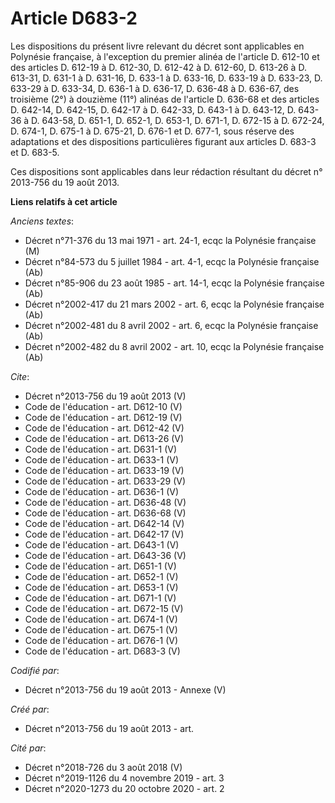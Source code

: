 # Article D683-2

Les dispositions du présent livre relevant du décret sont applicables en Polynésie française, à l'exception du premier alinéa
de l'article D. 612-10 et des articles D. 612-19 à D. 612-30, D. 612-42 à D. 612-60, D. 613-26 à D. 613-31, D. 631-1 à D.
631-16, D. 633-1 à D. 633-16, D. 633-19 à D. 633-23, D. 633-29 à D. 633-34, D. 636-1 à D. 636-17, D. 636-48 à D. 636-67, des
troisième (2°) à douzième (11°) alinéas de l'article D. 636-68 et des articles D. 642-14, D. 642-15, D. 642-17 à D. 642-33,
D. 643-1 à D. 643-12, D. 643-36 à D. 643-58, D. 651-1, D. 652-1, D. 653-1, D. 671-1, D. 672-15 à D. 672-24, D. 674-1, D.
675-1 à D. 675-21, D. 676-1 et D. 677-1, sous réserve des adaptations et des dispositions particulières figurant aux articles
D. 683-3 et D. 683-5. 

Ces dispositions sont applicables dans leur rédaction résultant du décret n° 2013-756 du 19 août 2013.

**Liens relatifs à cet article**

_Anciens textes_:

  - Décret n°71-376 du 13 mai 1971 - art. 24-1, ecqc la Polynésie française (M)
  - Décret n°84-573 du 5 juillet 1984 - art. 4-1, ecqc la Polynésie française (Ab)
  - Décret n°85-906 du 23 août 1985 - art. 14-1, ecqc la Polynésie française (Ab)
  - Décret n°2002-417 du 21 mars 2002 - art. 6, ecqc la Polynésie française (Ab)
  - Décret n°2002-481 du 8 avril 2002 - art. 6, ecqc la Polynésie française (Ab)
  - Décret n°2002-482 du 8 avril 2002 - art. 10, ecqc la Polynésie française (Ab)

_Cite_:

  - Décret n°2013-756  du 19 août 2013 (V)
  - Code de l'éducation - art. D612-10 (V)
  - Code de l'éducation - art. D612-19 (V)
  - Code de l'éducation - art. D612-42 (V)
  - Code de l'éducation - art. D613-26 (V)
  - Code de l'éducation - art. D631-1 (V)
  - Code de l'éducation - art. D633-1 (V)
  - Code de l'éducation - art. D633-19 (V)
  - Code de l'éducation - art. D633-29 (V)
  - Code de l'éducation - art. D636-1 (V)
  - Code de l'éducation - art. D636-48 (V)
  - Code de l'éducation - art. D636-68 (V)
  - Code de l'éducation - art. D642-14 (V)
  - Code de l'éducation - art. D642-17 (V)
  - Code de l'éducation - art. D643-1 (V)
  - Code de l'éducation - art. D643-36 (V)
  - Code de l'éducation - art. D651-1 (V)
  - Code de l'éducation - art. D652-1 (V)
  - Code de l'éducation - art. D653-1 (V)
  - Code de l'éducation - art. D671-1 (V)
  - Code de l'éducation - art. D672-15 (V)
  - Code de l'éducation - art. D674-1 (V)
  - Code de l'éducation - art. D675-1 (V)
  - Code de l'éducation - art. D676-1 (V)
  - Code de l'éducation - art. D683-3 (V)

_Codifié par_:

  - Décret n°2013-756 du 19 août 2013 -  Annexe (V)

_Créé par_:

  - Décret n°2013-756 du 19 août 2013 - art.

_Cité par_:

  - Décret n°2018-726 du 3 août 2018 (V)
  - Décret n°2019-1126 du 4 novembre 2019 - art. 3
  - Décret n°2020-1273 du 20 octobre 2020 - art. 2
